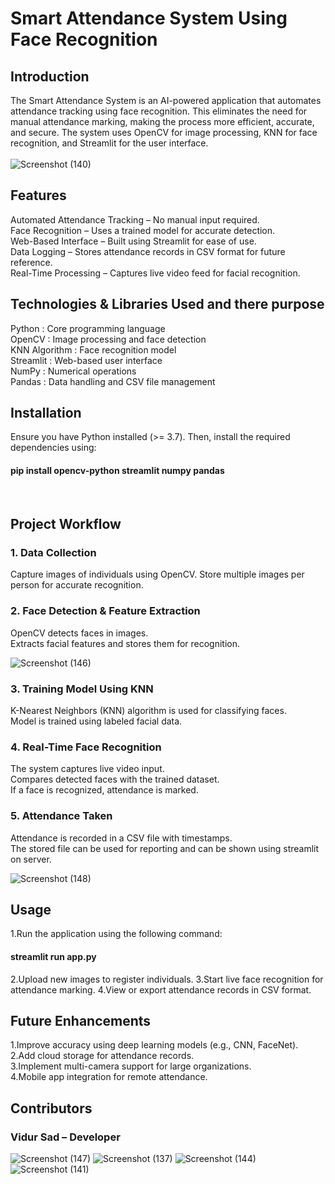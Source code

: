 # Smart Attendance System Using Face Recognition

## Introduction
The Smart Attendance System is an AI-powered application that automates attendance tracking using face recognition. This eliminates the need for manual attendance marking, making the process more efficient, accurate, and secure. The system uses OpenCV for image processing, KNN for face recognition, and Streamlit for the user interface.
<br /><br />
![Screenshot (140)](https://github.com/user-attachments/assets/e19fd3b6-503b-4112-bfbe-84c99d12bd81)

## Features
Automated Attendance Tracking – No manual input required.<br />
Face Recognition – Uses a trained model for accurate detection.<br />
Web-Based Interface – Built using Streamlit for ease of use.<br />
Data Logging – Stores attendance records in CSV format for future reference.<br />
Real-Time Processing – Captures live video feed for facial recognition.

## Technologies & Libraries Used and there purpose
Python         :     Core programming language <br />
OpenCV         :     Image processing and face detection <br />
KNN Algorithm  :     Face recognition model <br />
Streamlit      :     Web-based user interface <br />
NumPy          :     Numerical operations <br />
Pandas         :     Data handling and CSV file management

## Installation
Ensure you have Python installed (>= 3.7). Then, install the required dependencies using:
#### pip install opencv-python streamlit numpy pandas
<br />

## Project Workflow


### 1. Data Collection
Capture images of individuals using OpenCV.
Store multiple images per person for accurate recognition.
### 2. Face Detection & Feature Extraction
OpenCV detects faces in images.<br />
Extracts facial features and stores them for recognition.

![Screenshot (146)](https://github.com/user-attachments/assets/bc36e9b0-42bd-410c-95ba-baeab54919d1)
### 3. Training Model Using KNN
K-Nearest Neighbors (KNN) algorithm is used for classifying faces.<br />
Model is trained using labeled facial data.
### 4. Real-Time Face Recognition
The system captures live video input.<br />
Compares detected faces with the trained dataset.<br />
If a face is recognized, attendance is marked.
### 5. Attendance Taken
Attendance is recorded in a CSV file with timestamps.<br />
The stored file can be used for reporting and can be shown using streamlit on server.

![Screenshot (148)](https://github.com/user-attachments/assets/a8569031-efdd-4d35-a560-2cc3ba52f0f5)

## Usage
1.Run the application using the following command:
#### streamlit run app.py
2.Upload new images to register individuals.
3.Start live face recognition for attendance marking.
4.View or export attendance records in CSV format.

## Future Enhancements
1.Improve accuracy using deep learning models (e.g., CNN, FaceNet).<br />
2.Add cloud storage for attendance records.<br />
3.Implement multi-camera support for large organizations.<br />
4.Mobile app integration for remote attendance.

## Contributors

### Vidur Sad – Developer
![Screenshot (147)](https://github.com/user-attachments/assets/799a489f-51ff-4037-a017-13c9966d0ca7)
![Screenshot (137)](https://github.com/user-attachments/assets/d600d7bd-8c3e-481b-903c-9110bbe575b6)
![Screenshot (144)](https://github.com/user-attachments/assets/9ac75303-cbab-4b12-86e0-760584ef010f)
![Screenshot (141)](https://github.com/user-attachments/assets/a11c90f8-f249-4bf1-bbdf-8a848f837e93)
